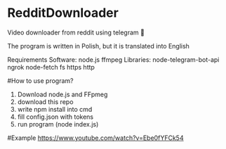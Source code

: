 # RedditDownloader
Video downloader from reddit using telegram 💙

The program is written in Polish, but it is translated into English

Requirements
    Software:
        node.js
        ffmpeg
    Libraries:
        node-telegram-bot-api
        ngrok
        node-fetch
        fs
        https
        http


#How to use program?
1. Download node.js and FFpmeg
2. download this repo
3. write npm install into cmd
4. fill config.json with tokens
5. run program (node index.js)


#Example
https://www.youtube.com/watch?v=Ebe0fYFCk54
